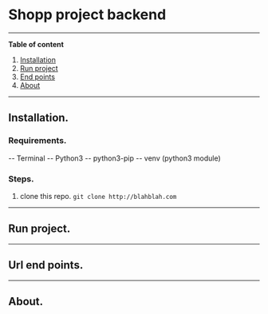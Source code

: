 # Shopp project backend

---

**Table of content**
1. [Installation](#installation)
1. [Run project](#run-project)
1. [End points](#url-end-points)
1. [About](#about)

---

## Installation.
### Requirements.
-- Terminal
-- Python3
-- python3-pip
-- venv (python3 module)

### Steps.
1. clone this repo.
` git clone http://blahblah.com `

---

## Run project.

---

## Url end points.

---

## About.

